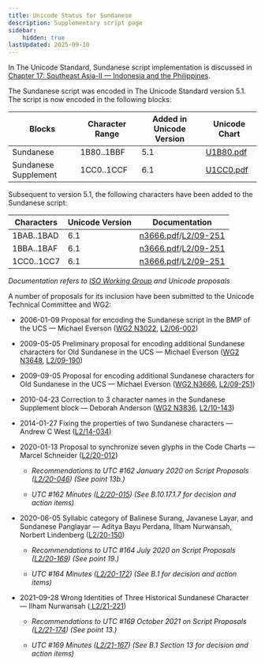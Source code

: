 ```yaml
---
title: Unicode Status for Sundanese
description: Supplementary script page
sidebar:
    hidden: true
lastUpdated: 2025-09-10
---
```


In The Unicode Standard, Sundanese script implementation is discussed in [Chapter 17: Southeast Asia-II — Indonesia and the Philippines](https://www.unicode.org/versions/latest/core-spec/chapter-17/#G27244).

[comment]: # (end of intro)

[comment]: # (start of blocks)

The Sundanese script was encoded in The Unicode Standard version 5.1. The script is now encoded in the following blocks:

| Blocks | Character Range | Added in Unicode Version | Unicode Chart |
| ------ | --------------- | ------------------------ | ------------- |
| Sundanese | 1B80..1BBF | 5.1 | [U1B80.pdf](http://www.unicode.org/charts/PDF/U1B80.pdf) |
| Sundanese Supplement | 1CC0..1CCF | 6.1 | [U1CC0.pdf](http://www.unicode.org/charts/PDF/U1CC0.pdf) |

[comment]: # (end of blocks)

[comment]: # (start of chars)

Subsequent to version 5.1, the following characters have been added to the Sundanese script:

| Characters | Unicode Version | Documentation |
| ---------- | --------------- | ------------- |
| 1BAB..1BAD | 6.1 | [n3666.pdf](https://www.unicode.org/wg2/docs/n3666.pdf)/[L2/09-251](http://www.unicode.org/cgi-bin/GetMatchingDocs.pl?L2/09-251) |
| 1BBA..1BAF | 6.1 | [n3666.pdf](https://www.unicode.org/wg2/docs/n3666.pdf)/[L2/09-251](http://www.unicode.org/cgi-bin/GetMatchingDocs.pl?L2/09-251) |
| 1CC0..1CC7 | 6.1 | [n3666.pdf](https://www.unicode.org/wg2/docs/n3666.pdf)/[L2/09-251](http://www.unicode.org/cgi-bin/GetMatchingDocs.pl?L2/09-251) |

_Documentation refers to [ISO Working Group](https://www.unicode.org/wg2/) and Unicode proposals_

[comment]: # (end of chars)

[comment]: # (start of rest)

A number of proposals for its inclusion have been submitted to the Unicode Technical Committee and WG2:

- 2006-01-09 Proposal for encoding the Sundanese script in the BMP of the UCS — Michael Everson ([WG2 N3022](https://www.unicode.org/wg2/docs/n3022.pdf), [L2/06-002](http://www.unicode.org/cgi-bin/GetMatchingDocs.pl?L2/06-002))

- 2009-05-05 Preliminary proposal for encoding additional Sundanese characters for Old Sundanese in the UCS — Michael Everson ([WG2 N3648](https://www.unicode.org/wg2/docs/n3648.pdf), [L2/09-190](http://www.unicode.org/cgi-bin/GetMatchingDocs.pl?L2/09-190))

- 2009-09-05 Proposal for encoding additional Sundanese characters for Old Sundanese in the UCS — Michael Everson ([WG2 N3666](https://www.unicode.org/wg2/docs/n3666.pdf), [L2/09-251](http://www.unicode.org/cgi-bin/GetMatchingDocs.pl?L2/09-251))

- 2010-04-23 Correction to 3 character names in the Sundanese Supplement block — Deborah Anderson ([WG2 N3836](https://www.unicode.org/wg2/docs/n3836.pdf), [L2/10-143](http://www.unicode.org/cgi-bin/GetMatchingDocs.pl?L2/10-143))

- 2014-01-27 Fixing the properties of two Sundanese characters  — Andrew C West ([L2/14-034](http://www.unicode.org/cgi-bin/GetMatchingDocs.pl?L2/14-034))

- 2020-01-13 Proposal to synchronize seven glyphs in the Code Charts — Marcel Schneider ([L2/20-012](http://www.unicode.org/cgi-bin/GetMatchingDocs.pl?L2/20-012))

  - _Recommendations to UTC #162 January 2020 on Script Proposals ([L2/20-046](http://www.unicode.org/L2/L2020/20046-script-adhoc-rept.pdf)) (See point 13b.)_

  - _UTC #162 Minutes ([L2/20-015](http://www.unicode.org/L2/L2020/20015.htm)) (See B.10.17.1.7 for decision and action items)_

- 2020-06-05 Syllabic category of Balinese Surang, Javanese Layar, and Sundanese Panglayar — Aditya Bayu Perdana, Ilham Nurwansah, Norbert Lindenberg     ([L2/20-150](http://www.unicode.org/cgi-bin/GetMatchingDocs.pl?L2/20-150))

  - _Recommendations to UTC #164 July 2020 on Script Proposals ([L2/20-169](https://www.unicode.org/L2/L2020/20169-script-adhoc-rept.pdf)) (See point 19.)_

  - _UTC #164 Minutes ([L2/20-172](https://www.unicode.org/L2/L2020/20172.htm)) (See B.1 for decision and action items)_

- 2021-09-28 Wrong Identities of Three Historical Sundanese Character — Ilham Nurwansah ([   L2/21-221](http://www.unicode.org/cgi-bin/GetMatchingDocs.pl?L2/21-221))

  - _Recommendations to UTC #169 October  2021 on Script Proposals ([L2/21-174](http://www.unicode.org/L2/L2021/21174-script-adhoc-rept.pdf)) (See point 13.)_

  - _UTC #169 Minutes ([L2/21-167](https://www.unicode.org/L2/L2021/21167.htm)) (See B.1 Section 13 for decision and action items)_
